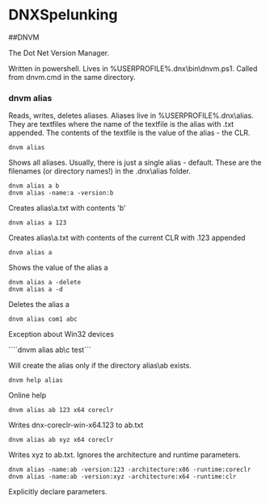 # DNXSpelunking

##DNVM

The Dot Net Version Manager.

Written in powershell. Lives in %USERPROFILE%\.dnx\bin\dnvm.ps1. Called from dnvm.cmd in the same directory.

### dnvm alias

Reads, writes, deletes aliases. Aliases live in %USERPROFILE%\.dnx\alias. They are textfiles where the name of the textfile is the alias with .txt appended. The contents of the textfile is the value of the alias - the CLR.

```dnvm alias```

Shows all aliases. Usually, there is just a single alias - default. These are the filenames (or directory names!) in the .dnx\alias folder.

```
dnvm alias a b
dnvm alias -name:a -version:b
```

Creates alias\a.txt with contents 'b'

```dnvm alias a 123```

Creates alias\a.txt with contents of the current CLR with .123 appended

```dnvm alias a```

Shows the value of the alias a

```
dnvm alias a -delete
dnvm alias a -d
```

Deletes the alias a

```dnvm alias com1 abc```

Exception about Win32 devices

````dnvm alias ab\c test```

Will create the alias only if the directory alias\ab exists.

```dnvm help alias```

Online help

```dnvm alias ab 123 x64 coreclr```

Writes dnx-coreclr-win-x64.123 to ab.txt

```dnvm alias ab xyz x64 coreclr```

Writes xyz to ab.txt. Ignores the architecture and runtime parameters.

```
dnvm alias -name:ab -version:123 -architecture:x86 -runtime:coreclr
dnvm alias -name:ab -version:xyz -architecture:x64 -runtime:clr
```

Explicitly declare parameters.


